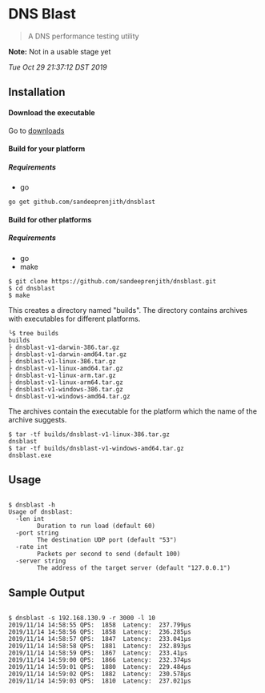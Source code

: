 # DNS Blast
> A DNS performance testing utility

**Note:** Not in a usable stage yet 

*Tue Oct 29 21:37:12 DST 2019*

## Installation 

#### Download the executable

Go to [downloads](https://github.com/sandeeprenjith/dnsblast/tree/v1/builds)

#### Build for your platform

##### Requirements

* go

```
go get github.com/sandeeprenjith/dnsblast

```

#### Build for other platforms 

##### Requirements

* go
* make

```
$ git clone https://github.com/sandeeprenjith/dnsblast.git
$ cd dnsblast
$ make
```
This creates a directory named "builds". The directory contains archives with executables for different platforms. 

```
╰$ tree builds
builds
├ dnsblast-v1-darwin-386.tar.gz
├ dnsblast-v1-darwin-amd64.tar.gz
├ dnsblast-v1-linux-386.tar.gz
├ dnsblast-v1-linux-amd64.tar.gz
├ dnsblast-v1-linux-arm.tar.gz
├ dnsblast-v1-linux-arm64.tar.gz
├ dnsblast-v1-windows-386.tar.gz
└ dnsblast-v1-windows-amd64.tar.gz

```
The archives contain the executable for the platform which the name of the archive suggests.

```
$ tar -tf builds/dnsblast-v1-linux-386.tar.gz
dnsblast
$ tar -tf builds/dnsblast-v1-windows-amd64.tar.gz
dnsblast.exe
```


## Usage

```

$ dnsblast -h
Usage of dnsblast:
  -len int
        Duration to run load (default 60)
  -port string
        The destination UDP port (default "53")
  -rate int
        Packets per second to send (default 100)
  -server string
        The address of the target server (default "127.0.0.1")

```

## Sample Output

```

$ dnsblast -s 192.168.130.9 -r 3000 -l 10
2019/11/14 14:58:55 QPS:  1858  Latency:  237.799µs
2019/11/14 14:58:56 QPS:  1858  Latency:  236.285µs
2019/11/14 14:58:57 QPS:  1847  Latency:  233.041µs
2019/11/14 14:58:58 QPS:  1881  Latency:  232.893µs
2019/11/14 14:58:59 QPS:  1867  Latency:  233.41µs
2019/11/14 14:59:00 QPS:  1866  Latency:  232.374µs
2019/11/14 14:59:01 QPS:  1880  Latency:  229.484µs
2019/11/14 14:59:02 QPS:  1882  Latency:  230.578µs
2019/11/14 14:59:03 QPS:  1810  Latency:  237.021µs

```

